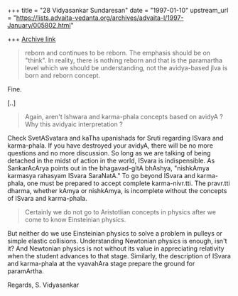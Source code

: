 +++
title = "28 Vidyasankar Sundaresan"
date = "1997-01-10"
upstream_url = "https://lists.advaita-vedanta.org/archives/advaita-l/1997-January/005802.html"

+++
[Archive link](https://lists.advaita-vedanta.org/archives/advaita-l/1997-January/005802.html)

> reborn and continues to be reborn. The emphasis should be on "think". In
> reality, there is nothing reborn and that is the paramartha level which
> we should be understanding, not the avidya-based jIva is born and reborn
> concept.

Fine.

[..]

>
> Again, aren't Ishwara and karma-phala concepts based on avidyA ? Why this
> avidyaic interpretation ?

Check SvetASvatara and kaTha upanishads for Sruti regarding ISvara and
karma-phala. If you have destroyed your avidyA, there will be no more
questions and no more discussion. So long as we are talking of being
detached in the midst of action in the world, ISvara is indispensible. As
SankarAcArya points out in the bhagavad-gItA bhAshya, "nishkAmya karmasya
rahasyam ISvara SaraNatA." To go beyond ISvara and karma-phala, one must
be prepared to accept complete karma-nivr.tti. The pravr.tti dharma,
whether kAmya or nishkAmya, is incomplete without the concepts of ISvara
and karma-phala.

>
> Certainly we do not go to Aristotlian concepts in physics after we come
> to know Einsteinian physics.

But neither do we use Einsteinian physics to solve a problem in pulleys or
simple elastic collisions. Understanding Newtonian physics is enough,
isn't it? And Newtonian physics is not without its value in appreciating
relativity when the student advances to that stage. Similarly, the
description of ISvara and karma-phala at the vyavahAra stage prepare the
ground for paramArtha.

Regards,
S. Vidyasankar

